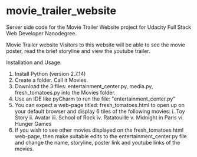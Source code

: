 # movie_trailer_website
Server side code for the Movie Trailer Website project for Udacity Full Stack Web Developer Nanodegree.

Movie Trailer website
Visitors to this website will be able to see the movie poster, read the brief storyline and view the youtube trailer.

Installation and Usage:
1. Install Python (version 2.7.14)
1. Create a folder. Call it Movies.
2. Download the 3 files: entertainment_center.py, media.py, fresh_tomatoes.py into the Movies folder.
3. Use an IDE like pyCharm to run the file: "entertainment_center.py"
4. You can expect a web-page titled: fresh_tomatoes.html to open up on your default browser and display 6 tiles of the following movies:
	i. Toy Story
	ii. Avatar
	iii. School of Rock
	iv. Ratatouille
	v. Midnight in Paris
	vi. Hunger Games
5. If you wish to see other movies displayed on the fresh_tomatoes.html web-page, then make suitable edits to the entertainment_center.py file and change the name, storyline, poster link and youtube links of the movies.

